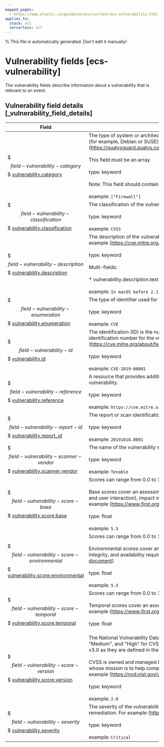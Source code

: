 ```yaml
---
mapped_pages:
  - https://www.elastic.co/guide/en/ecs/current/ecs-vulnerability.html
applies_to:
  stack: all
  serverless: all
---
```

% This file is automatically generated. Don't edit it manually!

# Vulnerability fields [ecs-vulnerability]

The vulnerability fields describe information about a vulnerability that is relevant to an event.

## Vulnerability field details [_vulnerability_field_details]

| Field | Description | Level |
| --- | --- | --- |
| $$$field-vulnerability-category$$$ [vulnerability.category](#field-vulnerability-category) | The type of system or architecture that the vulnerability affects. These may be platform-specific (for example, Debian or SUSE) or general (for example, Database or Firewall). For example (https://qualysguard.qualys.com/qwebhelp/fo_portal/knowledgebase/vulnerability_categories.htm)<br><br>This field must be an array.<br><br>type: keyword<br><br>Note: This field should contain an array of values.<br><br>example: `["Firewall"]`<br> | extended |
| $$$field-vulnerability-classification$$$ [vulnerability.classification](#field-vulnerability-classification) | The classification of the vulnerability scoring system. For example (https://www.first.org/cvss/)<br><br>type: keyword<br><br>example: `CVSS`<br> | extended |
| $$$field-vulnerability-description$$$ [vulnerability.description](#field-vulnerability-description) | The description of the vulnerability that provides additional context of the vulnerability. For example (https://cve.mitre.org/about/faqs.html#cve_entry_descriptions_created)<br><br>type: keyword<br><br>Multi-fields:<br><br>* vulnerability.description.text (type: match_only_text)<br><br>example: `In macOS before 2.12.6, there is a vulnerability in the RPC...`<br> | extended |
| $$$field-vulnerability-enumeration$$$ [vulnerability.enumeration](#field-vulnerability-enumeration) | The type of identifier used for this vulnerability. For example (https://cve.mitre.org/about/)<br><br>type: keyword<br><br>example: `CVE`<br> | extended |
| $$$field-vulnerability-id$$$ [vulnerability.id](#field-vulnerability-id) | The identification (ID) is the number portion of a vulnerability entry. It includes a unique identification number for the vulnerability. For example (https://cve.mitre.org/about/faqs.html#what_is_cve_id)<br><br>type: keyword<br><br>example: `CVE-2019-00001`<br> | extended |
| $$$field-vulnerability-reference$$$ [vulnerability.reference](#field-vulnerability-reference) | A resource that provides additional information, context, and mitigations for the identified vulnerability.<br><br>type: keyword<br><br>example: `https://cve.mitre.org/cgi-bin/cvename.cgi?name=CVE-2019-6111`<br> | extended |
| $$$field-vulnerability-report-id$$$ [vulnerability.report_id](#field-vulnerability-report-id) | The report or scan identification number.<br><br>type: keyword<br><br>example: `20191018.0001`<br> | extended |
| $$$field-vulnerability-scanner-vendor$$$ [vulnerability.scanner.vendor](#field-vulnerability-scanner-vendor) | The name of the vulnerability scanner vendor.<br><br>type: keyword<br><br>example: `Tenable`<br> | extended |
| $$$field-vulnerability-score-base$$$ [vulnerability.score.base](#field-vulnerability-score-base) | Scores can range from 0.0 to 10.0, with 10.0 being the most severe.<br><br>Base scores cover an assessment for exploitability metrics (attack vector, complexity, privileges, and user interaction), impact metrics (confidentiality, integrity, and availability), and scope. For example (https://www.first.org/cvss/specification-document)<br><br>type: float<br><br>example: `5.5`<br> | extended |
| $$$field-vulnerability-score-environmental$$$ [vulnerability.score.environmental](#field-vulnerability-score-environmental) | Scores can range from 0.0 to 10.0, with 10.0 being the most severe.<br><br>Environmental scores cover an assessment for any modified Base metrics, confidentiality, integrity, and availability requirements. For example (https://www.first.org/cvss/specification-document)<br><br>type: float<br><br>example: `5.5`<br> | extended |
| $$$field-vulnerability-score-temporal$$$ [vulnerability.score.temporal](#field-vulnerability-score-temporal) | Scores can range from 0.0 to 10.0, with 10.0 being the most severe.<br><br>Temporal scores cover an assessment for code maturity, remediation level, and confidence. For example (https://www.first.org/cvss/specification-document)<br><br>type: float<br><br> | extended |
| $$$field-vulnerability-score-version$$$ [vulnerability.score.version](#field-vulnerability-score-version) | The National Vulnerability Database (NVD) provides qualitative severity rankings of "Low", "Medium", and "High" for CVSS v2.0 base score ranges in addition to the severity ratings for CVSS v3.0 as they are defined in the CVSS v3.0 specification.<br><br>CVSS is owned and managed by FIRST.Org, Inc. (FIRST), a US-based non-profit organization, whose mission is to help computer security incident response teams across the world. For example (https://nvd.nist.gov/vuln-metrics/cvss)<br><br>type: keyword<br><br>example: `2.0`<br> | extended |
| $$$field-vulnerability-severity$$$ [vulnerability.severity](#field-vulnerability-severity) | The severity of the vulnerability can help with metrics and internal prioritization regarding remediation. For example (https://nvd.nist.gov/vuln-metrics/cvss)<br><br>type: keyword<br><br>example: `Critical`<br> | extended |


